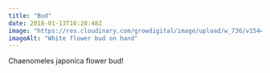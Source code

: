 ```yaml
---
title: "Bud"
date: 2018-01-13T16:28:48Z
image: "https://res.cloudinary.com/growdigital/image/upload/w_736/v1544047417/bud-27873184809.jpg"
imageAlt: "White flower bud on hand"
---
```


Chaenomeles japonica flower bud!

